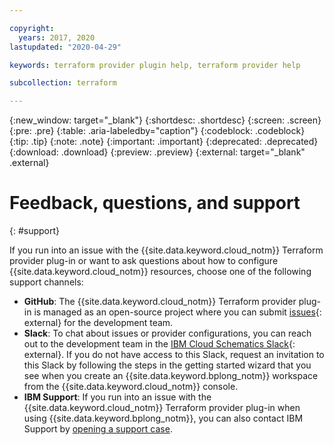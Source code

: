```yaml
---

copyright:
  years: 2017, 2020
lastupdated: "2020-04-29"

keywords: terraform provider plugin help, terraform provider help

subcollection: terraform

---
```


{:new_window: target="_blank"}
{:shortdesc: .shortdesc}
{:screen: .screen}
{:pre: .pre}
{:table: .aria-labeledby="caption"}
{:codeblock: .codeblock}
{:tip: .tip}
{:note: .note}
{:important: .important}
{:deprecated: .deprecated}
{:download: .download}
{:preview: .preview}
{:external: target="_blank" .external}

# Feedback, questions, and support
{: #support}

If you run into an issue with the {{site.data.keyword.cloud_notm}} Terraform provider plug-in or want to ask questions about how to configure {{site.data.keyword.cloud_notm}} resources, choose one of the following support channels:   

- **GitHub**: The {{site.data.keyword.cloud_notm}} Terraform provider plug-in is managed as an open-source project where you can submit [issues](https://github.com/IBM-Cloud/terraform-provider-ibm/issues){: external} for the development team. 
- **Slack**: To chat about issues or provider configurations, you can reach out to the development team in the [IBM Cloud Schematics Slack](https://ibm-cloud-schematics.slack.com/){: external}. If you do not have access to this Slack, request an invitation to this Slack by following the steps in the getting started wizard that you see when you create an {{site.data.keyword.bplong_notm}} workspace from the {{site.data.keyword.cloud_notm}} console.	 
- **IBM Support**: If you run into an issue with the {{site.data.keyword.cloud_notm}} Terraform provider plug-in when using {{site.data.keyword.bplong_notm}}, you can also contact IBM Support by [opening a support case](/docs/get-support?topic=get-support-getting-customer-support#getting-customer-support). 
